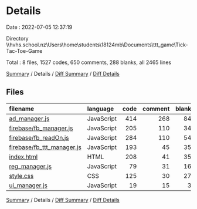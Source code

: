 # Details

Date : 2022-07-05 12:37:19

Directory \\\\hvhs.school.nz\\Users\\home\\students\\18124mb\\Documents\\ttt_game\\Tick-Tac-Toe-Game

Total : 8 files,  1527 codes, 650 comments, 288 blanks, all 2465 lines

[Summary](results.md) / Details / [Diff Summary](diff.md) / [Diff Details](diff-details.md)

## Files
| filename | language | code | comment | blank | total |
| :--- | :--- | ---: | ---: | ---: | ---: |
| [ad_manager.js](/ad_manager.js) | JavaScript | 414 | 268 | 84 | 766 |
| [firebase/fb_manager.js](/firebase/fb_manager.js) | JavaScript | 205 | 110 | 34 | 349 |
| [firebase/fb_readOn.js](/firebase/fb_readOn.js) | JavaScript | 284 | 110 | 54 | 448 |
| [firebase/fb_ttt_manager.js](/firebase/fb_ttt_manager.js) | JavaScript | 193 | 45 | 35 | 273 |
| [index.html](/index.html) | HTML | 208 | 41 | 35 | 284 |
| [reg_manager.js](/reg_manager.js) | JavaScript | 79 | 31 | 16 | 126 |
| [style.css](/style.css) | CSS | 125 | 30 | 27 | 182 |
| [ui_manager.js](/ui_manager.js) | JavaScript | 19 | 15 | 3 | 37 |

[Summary](results.md) / Details / [Diff Summary](diff.md) / [Diff Details](diff-details.md)
